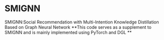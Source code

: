 # SMIGNN
SMIGNN:Social Recommendation with Multi-Intention Knowledge Distillation Based on Graph Neural Network
**This code serves as a supplement to SMIGNN and is mainly implemented using PyTorch and DGL **
